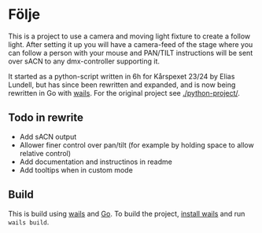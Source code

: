 # Följe

This is a project to use a camera and moving light fixture to create a follow light. After setting it up you will have a camera-feed of the stage where you can follow a person with your mouse and PAN/TILT instructions will be sent over sACN to any dmx-controller supporting it.

It started as a python-script written in 6h for Kårspexet 23/24 by Elias Lundell, but has since been rewritten and expanded, and is now being rewritten in Go with [wails](https://github.com/wailsapp/wails). For the original project see [./python-project/](https://github.com/LogFlames/folje/tree/main/python-project).

## Todo in rewrite

- Add sACN output
- Allower finer control over pan/tilt (for example by holding space to allow relative control)
- Add documentation and instructinos in readme
- Add tooltips when in custom mode

## Build

This is build using [wails](https://wails.io/) and [Go](https://go.dev/). To build the project, [install wails](https://wails.io/docs/gettingstarted/installation) and run `wails build`.
